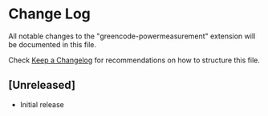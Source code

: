 # Change Log

All notable changes to the "greencode-powermeasurement" extension will be documented in this file.

Check [Keep a Changelog](http://keepachangelog.com/) for recommendations on how to structure this file.

## [Unreleased]

- Initial release